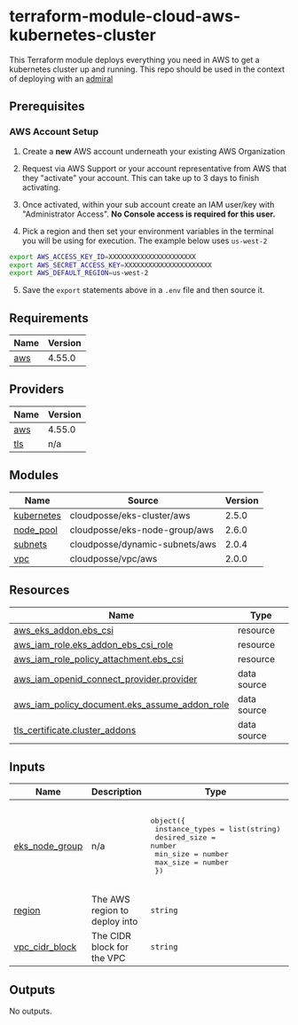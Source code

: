 <!-- BEGIN_TF_DOCS -->
# terraform-module-cloud-aws-kubernetes-cluster

This Terraform module deploys everything you need in AWS to get a kubernetes cluster up and running. This repo should be used in the context of deploying with an [admiral](https://github.com/glueops/admiral)

## Prerequisites

### AWS Account Setup

1. Create a **new** AWS account underneath your existing AWS Organization
2. Request via AWS Support or your account representative from AWS that they "activate" your account. This can take up to 3 days to finish activating.
3. Once activated, within your sub account create an IAM user/key with "Administrator Access". **No Console access is required for this user.**

4. Pick a region and then set your environment variables in the terminal you will be using for execution. The example below uses `us-west-2`

```bash
export AWS_ACCESS_KEY_ID=XXXXXXXXXXXXXXXXXXXXXX
export AWS_SECRET_ACCESS_KEY=XXXXXXXXXXXXXXXXXXXXXX
export AWS_DEFAULT_REGION=us-west-2
```

5. Save the `export` statements above in a `.env` file and then source it.

## Requirements

| Name | Version |
|------|---------|
| <a name="requirement_aws"></a> [aws](#requirement\_aws) | 4.55.0 |

## Providers

| Name | Version |
|------|---------|
| <a name="provider_aws"></a> [aws](#provider\_aws) | 4.55.0 |
| <a name="provider_tls"></a> [tls](#provider\_tls) | n/a |

## Modules

| Name | Source | Version |
|------|--------|---------|
| <a name="module_kubernetes"></a> [kubernetes](#module\_kubernetes) | cloudposse/eks-cluster/aws | 2.5.0 |
| <a name="module_node_pool"></a> [node\_pool](#module\_node\_pool) | cloudposse/eks-node-group/aws | 2.6.0 |
| <a name="module_subnets"></a> [subnets](#module\_subnets) | cloudposse/dynamic-subnets/aws | 2.0.4 |
| <a name="module_vpc"></a> [vpc](#module\_vpc) | cloudposse/vpc/aws | 2.0.0 |

## Resources

| Name | Type |
|------|------|
| [aws_eks_addon.ebs_csi](https://registry.terraform.io/providers/hashicorp/aws/4.55.0/docs/resources/eks_addon) | resource |
| [aws_iam_role.eks_addon_ebs_csi_role](https://registry.terraform.io/providers/hashicorp/aws/4.55.0/docs/resources/iam_role) | resource |
| [aws_iam_role_policy_attachment.ebs_csi](https://registry.terraform.io/providers/hashicorp/aws/4.55.0/docs/resources/iam_role_policy_attachment) | resource |
| [aws_iam_openid_connect_provider.provider](https://registry.terraform.io/providers/hashicorp/aws/4.55.0/docs/data-sources/iam_openid_connect_provider) | data source |
| [aws_iam_policy_document.eks_assume_addon_role](https://registry.terraform.io/providers/hashicorp/aws/4.55.0/docs/data-sources/iam_policy_document) | data source |
| [tls_certificate.cluster_addons](https://registry.terraform.io/providers/hashicorp/tls/latest/docs/data-sources/certificate) | data source |

## Inputs

| Name | Description | Type | Default | Required |
|------|-------------|------|---------|:--------:|
| <a name="input_eks_node_group"></a> [eks\_node\_group](#input\_eks\_node\_group) | n/a | <pre>object({<br>    instance_types = list(string)<br>    desired_size   = number<br>    min_size       = number<br>    max_size       = number<br>  })</pre> | <pre>{<br>  "desired_size": 3,<br>  "instance_types": [<br>    "t3a.medium"<br>  ],<br>  "max_size": 4,<br>  "min_size": 3<br>}</pre> | no |
| <a name="input_region"></a> [region](#input\_region) | The AWS region to deploy into | `string` | n/a | yes |
| <a name="input_vpc_cidr_block"></a> [vpc\_cidr\_block](#input\_vpc\_cidr\_block) | The CIDR block for the VPC | `string` | `"10.65.0.0/16"` | no |

## Outputs

No outputs.
<!-- END_TF_DOCS -->
